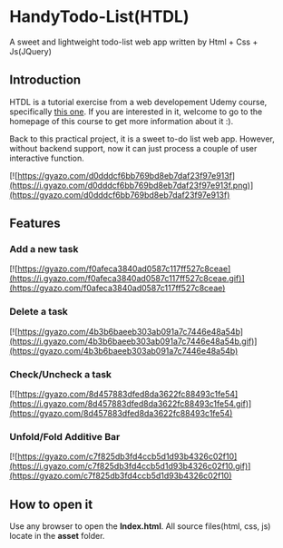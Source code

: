 # HandyTodo-List(HTDL)
A sweet and lightweight todo-list web app written by Html + Css + Js(JQuery)

## Introduction

HTDL is a tutorial exercise from a web developement Udemy course, specifically [this one](https://www.udemy.com/the-web-developer-bootcamp/learn/v4/content). If you are interested in it, welcome to go to the homepage of this course to get more information about it :). 

Back to this practical project, it is a sweet to-do list web app. However, without backend support, now it can just process a couple of user interactive function.

[![https://gyazo.com/d0dddcf6bb769bd8eb7daf23f97e913f](https://i.gyazo.com/d0dddcf6bb769bd8eb7daf23f97e913f.png)](https://gyazo.com/d0dddcf6bb769bd8eb7daf23f97e913f)

## Features

### Add a new task

[![https://gyazo.com/f0afeca3840ad0587c117ff527c8ceae](https://i.gyazo.com/f0afeca3840ad0587c117ff527c8ceae.gif)](https://gyazo.com/f0afeca3840ad0587c117ff527c8ceae)

### Delete a task

[![https://gyazo.com/4b3b6baeeb303ab091a7c7446e48a54b](https://i.gyazo.com/4b3b6baeeb303ab091a7c7446e48a54b.gif)](https://gyazo.com/4b3b6baeeb303ab091a7c7446e48a54b)

### Check/Uncheck a task

[![https://gyazo.com/8d457883dfed8da3622fc88493c1fe54](https://i.gyazo.com/8d457883dfed8da3622fc88493c1fe54.gif)](https://gyazo.com/8d457883dfed8da3622fc88493c1fe54)

### Unfold/Fold Additive Bar

[![https://gyazo.com/c7f825db3fd4ccb5d1d93b4326c02f10](https://i.gyazo.com/c7f825db3fd4ccb5d1d93b4326c02f10.gif)](https://gyazo.com/c7f825db3fd4ccb5d1d93b4326c02f10)



## How to open it

Use any browser to open the **Index.html**. All source files(html, css, js) locate in the **asset** folder. 





